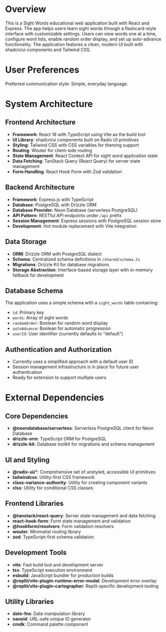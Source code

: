 # Overview

This is a Sight Words educational web application built with React and Express. The app helps users learn sight words through a flashcard-style interface with customizable settings. Users can view words one at a time, configure word lists, enable random order display, and set up auto-advance functionality. The application features a clean, modern UI built with shadcn/ui components and Tailwind CSS.

# User Preferences

Preferred communication style: Simple, everyday language.

# System Architecture

## Frontend Architecture
- **Framework**: React 18 with TypeScript using Vite as the build tool
- **UI Library**: shadcn/ui components built on Radix UI primitives
- **Styling**: Tailwind CSS with CSS variables for theming support
- **Routing**: Wouter for client-side routing
- **State Management**: React Context API for sight word application state
- **Data Fetching**: TanStack Query (React Query) for server state management
- **Form Handling**: React Hook Form with Zod validation

## Backend Architecture
- **Framework**: Express.js with TypeScript
- **Database**: PostgreSQL with Drizzle ORM
- **Database Provider**: Neon Database (serverless PostgreSQL)
- **API Pattern**: RESTful API endpoints under `/api` prefix
- **Session Management**: Express sessions with PostgreSQL session store
- **Development**: Hot module replacement with Vite integration

## Data Storage
- **ORM**: Drizzle ORM with PostgreSQL dialect
- **Schema**: Centralized schema definitions in `/shared/schema.ts`
- **Migrations**: Drizzle Kit for database migrations
- **Storage Abstraction**: Interface-based storage layer with in-memory fallback for development

## Database Schema
The application uses a simple schema with a `sight_words` table containing:
- `id`: Primary key
- `words`: Array of sight words
- `randomOrder`: Boolean for random word display
- `autoAdvance`: Boolean for automatic progression
- `userId`: User identifier (currently defaults to "default")

## Authentication and Authorization
- Currently uses a simplified approach with a default user ID
- Session management infrastructure is in place for future user authentication
- Ready for extension to support multiple users

# External Dependencies

## Core Dependencies
- **@neondatabase/serverless**: Serverless PostgreSQL client for Neon Database
- **drizzle-orm**: TypeScript ORM for PostgreSQL
- **drizzle-kit**: Database toolkit for migrations and schema management

## UI and Styling
- **@radix-ui/***: Comprehensive set of unstyled, accessible UI primitives
- **tailwindcss**: Utility-first CSS framework
- **class-variance-authority**: Utility for creating component variants
- **clsx**: Utility for conditional CSS classes

## Frontend Libraries
- **@tanstack/react-query**: Server state management and data fetching
- **react-hook-form**: Form state management and validation
- **@hookform/resolvers**: Form validation resolvers
- **wouter**: Minimalist routing library
- **zod**: TypeScript-first schema validation

## Development Tools
- **vite**: Fast build tool and development server
- **tsx**: TypeScript execution environment
- **esbuild**: JavaScript bundler for production builds
- **@replit/vite-plugin-runtime-error-modal**: Development error overlay
- **@replit/vite-plugin-cartographer**: Replit-specific development tooling

## Utility Libraries
- **date-fns**: Date manipulation library
- **nanoid**: URL-safe unique ID generator
- **cmdk**: Command palette component